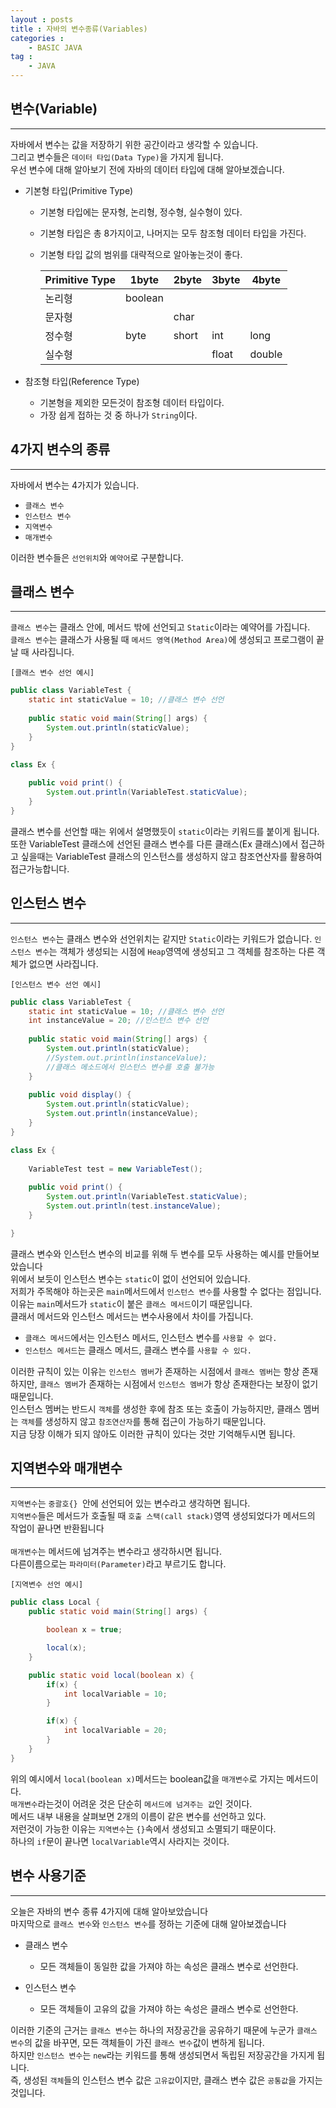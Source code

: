 ```yaml
---
layout : posts
title : 자바의 변수종류(Variables)
categories :
    - BASIC JAVA
tag :
    - JAVA
---
```


## 변수(Variable)
---
자바에서 변수는 값을 저장하기 위한 공간이라고 생각할 수 있습니다.<br>
그리고 변수들은 `데이터 타입(Data Type)`을 가지게 됩니다.<br>
우선 변수에 대해 알아보기 전에 자바의 데이터 타입에 대해 알아보겠습니다.<br>

- 기본형 타입(Primitive Type)
    - 기본형 타입에는 문자형, 논리형, 정수형, 실수형이 있다.
    - 기본형 타입은 총 8가지이고, 나머지는 모두 참조형 데이터 타입을 가진다.
    - 기본형 타입 값의 범위를 대략적으로 알아놓는것이 좋다.


		| Primitive Type | 1byte   | 2byte | 3byte | 4byte |
		| -------------- | -----   | ----- | ----- | ----- |
		|   논리형       | boolean |       |       |       |
		|   문자형       |         | char  |       |       |
		|   정수형       | byte    | short | int   | long  |
		|   실수형       |         |       | float | double|

- 참조형 타입(Reference Type)
    - 기본형을 제외한 모든것이 참조형 데이터 타입이다.
    - 가장 쉽게 접하는 것 중 하나가 `String`이다.

## 4가지 변수의 종류
---
자바에서 변수는 4가지가 있습니다.

- `클래스 변수`
- `인스턴스 변수`
- `지역변수`
- `매개변수`

이러한 변수들은 `선언위치`와 `예약어`로 구분합니다.

## __클래스 변수__
---
`클래스 변수`는 클래스 안에, 메서드 밖에 선언되고 `Static`이라는 예약어를 가집니다.<br>
`클래스 변수`는 클래스가 사용될 때 `메서드 영역(Method Area)`에 생성되고 프로그램이 끝날 때 사라집니다.

`[클래스 변수 선언 예시]`
```java
public class VariableTest {
	static int staticValue = 10; //클래스 변수 선언
	
	public static void main(String[] args) {
		System.out.println(staticValue);
	}
}

class Ex {
	
	public void print() {
		System.out.println(VariableTest.staticValue);
	}
}
```
클래스 변수를 선언할 때는 위에서 설명했듯이 `static`이라는 키워드를 붙이게 됩니다.<br>
또한 VariableTest 클래스에 선언된 클래스 변수를 다른 클래스(Ex 클래스)에서 접근하고 싶을때는 VariableTest 클래스의 인스턴스를 생성하지 않고 참조연산자를 활용하여 접근가능합니다.

## __인스턴스 변수__
---
`인스턴스 변수`는 클래스 변수와 선언위치는 같지만 `Static`이라는 키워드가 없습니다.
`인스턴스 변수`는 객체가 생성되는 시점에 `Heap`영역에 생성되고 그 객체를 참조하는 다른 객체가 없으면 사라집니다.

`[인스턴스 변수 선언 예시]`
```java
public class VariableTest {
	static int staticValue = 10; //클래스 변수 선언
	int instanceValue = 20; //인스턴스 변수 선언
	
	public static void main(String[] args) {
		System.out.println(staticValue);
		//System.out.println(instanceValue);
		//클래스 메소드에서 인스턴스 변수를 호출 불가능
	}
	
	public void display() {
		System.out.println(staticValue);
		System.out.println(instanceValue);
	}
}

class Ex {
	
	VariableTest test = new VariableTest();
	
	public void print() {
		System.out.println(VariableTest.staticValue);
		System.out.println(test.instanceValue);
	}

}
```
클래스 변수와 인스턴스 변수의 비교를 위해 두 변수를 모두 사용하는 예시를 만들어보았습니다<br>
위에서 보듯이 인스턴스 변수는 `static`이 없이 선언되어 있습니다.<br>
저희가 주목해야 하는곳은 `main`메서드에서 `인스턴스 변수`를 사용할 수 없다는 점입니다.<br>
이유는 `main`메서드가 `static`이 붙은 `클래스 메서드`이기 때문입니다.<br>
클래서 메서드와 인스턴스 메서드는 변수사용에서 차이를 가집니다.

- `클래스 메서드`에서는 인스턴스 메서드, 인스턴스 변수를 `사용할 수 없다.`
- `인스턴스 메서드`는 클래스 메서드, 클래스 변수를 `사용할 수 있다.`

이러한 규칙이 있는 이유는 `인스턴스 멤버`가 존재하는 시점에서 `클래스 멤버`는 항상 존재하지만, `클래스 멤버`가 존재하는 시점에서 `인스턴스 멤버`가 항상 존재한다는 보장이 없기 때문입니다.<br>
인스턴스 멤버는 반드시 `객체`를 생성한 후에 참조 또는 호출이 가능하지만, 클래스 멤버는 `객체`를 생성하지 않고 `참조연산자`를 통해 접근이 가능하기 때문입니다.<br>
지금 당장 이해가 되지 않아도 이러한 규칙이 있다는 것만 기억해두시면 됩니다.<br>

## 지역변수와 매개변수
---
`지역변수`는 `중괄호{} `안에 선언되어 있는 변수라고 생각하면 됩니다.<br>
`지역변수`들은 메서드가 호출될 때 `호출 스택(call stack)`영역 생성되었다가 메서드의 작업이 끝나면 반환됩니다<br><br>
`매개변수`는 메서드에 넘겨주는 변수라고 생각하시면 됩니다.<br>
다른이름으로는 `파라미터(Parameter)`라고 부르기도 합니다.


`[지역변수 선언 예시]`
```java
public class Local {
    public static void main(String[] args) {

        boolean x = true;

        local(x);
    }

    public static void local(boolean x) {
        if(x) {
            int localVariable = 10;
        }

        if(x) {
            int localVariable = 20;
        }
    }
}
```
위의 예시에서 `local(boolean x)`메서드는 boolean값을 `매개변수`로 가지는 메서드이다.<br>
`매개변수`라는것이 어려운 것은 단순히 `메서드에 넘겨주는 값`인 것이다.<br>
메서드 내부 내용을 살펴보면 2개의 이름이 같은 변수를 선언하고 있다.<br>
저런것이 가능한 이유는 `지역변수`는 `{}`속에서 생성되고 소멸되기 때문이다.<br>
하나의 `if`문이 끝나면 `localVariable`역시 사라지는 것이다.


## __변수 사용기준__
---
오늘은 자바의 변수 종류 4가지에 대해 알아보았습니다<br>
마지막으로 `클래스 변수`와 `인스턴스 변수`를 정하는 기준에 대해 알아보겠습니다<br>

- 클래스 변수
    - 모든 객체들이 동일한 값을 가져야 하는 속성은 클래스 변수로 선언한다.

- 인스턴스 변수
    - 모든 객체들이 고유의 값을 가져야 하는 속성은 클래스 변수로 선언한다.

이러한 기준의 근거는 `클래스 변수`는 하나의 저장공간을 공유하기 때문에 누군가 `클래스 변수`의 값을 바꾸면, 모든 객체들이 가진 `클래스 변수`값이 변하게 됩니다.
<br>하지만 `인스턴스 변수`는 `new`라는 키워드를 통해 생성되면서 독립된 저장공간을 가지게 됩니다.<br>
즉, 생성된 `객체`들의 인스턴스 변수 값은 `고유값`이지만, 클래스 변수 값은 `공통값`을 가지는 것입니다.
